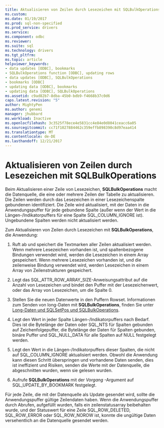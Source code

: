 ```yaml
---
title: Aktualisieren von Zeilen durch Lesezeichen mit SQLBulkOperations | Microsoft Docs
ms.custom: 
ms.date: 01/19/2017
ms.prod: sql-non-specified
ms.prod_service: drivers
ms.service: 
ms.component: odbc
ms.reviewer: 
ms.suite: sql
ms.technology: drivers
ms.tgt_pltfrm: 
ms.topic: article
helpviewer_keywords:
- data updates [ODBC], bookmarks
- SQLBulkOperations function [ODBC], updating rows
- data updates [ODBC], SQLBulkOperations
- bookmarks [ODBC]
- updating data [ODBC], bookmarks
- updating data [ODBC], SQLBulkOperations
ms.assetid: c9ad82b7-8dba-45b0-bdb9-f4668b37c0d6
caps.latest.revision: "5"
author: MightyPen
ms.author: genemi
manager: jhubbard
ms.workload: Inactive
ms.openlocfilehash: 3c3525f78ece4e5831cc4e84e0d8041ceacc6a05
ms.sourcegitcommit: cc71f1027884462c359effb898390c8d97eaa414
ms.translationtype: MT
ms.contentlocale: de-DE
ms.lasthandoff: 12/21/2017
---
```

# <a name="updating-rows-by-bookmark-with-sqlbulkoperations"></a>Aktualisieren von Zeilen durch Lesezeichen mit SQLBulkOperations
Beim Aktualisieren einer Zeile von Lesezeichen, **SQLBulkOperations** macht die Datenquelle, die eine oder mehrere Zeilen der Tabelle zu aktualisieren. Die Zeilen werden durch das Lesezeichen in einer Lesezeichenspalte gebundenen identifiziert. Die Zeile wird aktualisiert, mit der Daten in die Anwendungspuffer für jede gebundene Spalte (außer wenn der Wert in die Längen-/Indikatorpuffers für eine Spalte SQL_COLUMN_IGNORE ist). Ungebundene Spalten werden nicht aktualisiert werden.  
  
 Zum Aktualisieren von Zeilen durch Lesezeichen mit **SQLBulkOperations**, die Anwendung:  
  
1.  Ruft ab und speichert die Textmarken aller Zeilen aktualisiert werden. Wenn mehrere Lesezeichen vorhanden ist, und spaltenbezogene Bindungen verwendet wird, werden die Lesezeichen in einem Array gespeichert. Wenn mehrere Lesezeichen vorhanden ist, und die zeilenweise Bindung verwendet wird, werden Lesezeichen in einem Array von Zeilenstrukturen gespeichert.  
  
2.  Legt das SQL_ATTR_ROW_ARRAY_SIZE-Anweisungsattribut auf die Anzahl von Lesezeichen und bindet den Puffer mit der Lesezeichenwert, oder das Array von Lesezeichen, um die Spalte 0.  
  
3.  Stellen Sie die neuen Datenwerte in den Puffern Rowset. Informationen zum Senden von long-Daten mit **SQLBulkOperations**, finden Sie unter [Long-Daten und SQLSetPos und SQLBulkOperations](../../../odbc/reference/develop-app/long-data-and-sqlsetpos-and-sqlbulkoperations.md).  
  
4.  Legt den Wert in jeder Spalte Längen-/Indikatorpuffers nach Bedarf. Dies ist die Bytelänge der Daten oder SQL_NTS für Spalten gebunden auf Zeichenfolgepuffer, die Bytelänge der Daten für Spalten gebunden, binäre Puffer und SQL_NULL_DATA für alle Spalten auf NULL festgelegt werden.  
  
5.  Legt den Wert in die Längen-/Indikatorpuffers dieser Spalten, die nicht auf SQL_COLUMN_IGNORE aktualisiert werden. Obwohl die Anwendung kann diesen Schritt überspringen und vorhandene Daten senden, dies ist ineffizient und Risiken, senden die Werte mit der Datenquelle, die abgeschnitten wurden, wenn sie gelesen wurden.  
  
6.  Aufrufe **SQLBulkOperations** mit der *Vorgang* -Argument auf SQL_UPDATE_BY_BOOKMARK festgelegt.  
  
 Für jede Zeile, die mit der Datenquelle als Update gesendet wird, sollte die Anwendungspuffer gültige Zeilendaten haben. Wenn die Anwendungspuffer durch Abrufen, aufgefüllt wurden, falls ein zeilenstatusarray beibehalten wurde, und der Statuswert für eine Zeile SQL_ROW_DELETED, SQL_ROW_ERROR oder SQL_ROW_NOROW ist, konnte die ungültige Daten versehentlich an die Datenquelle gesendet werden.
